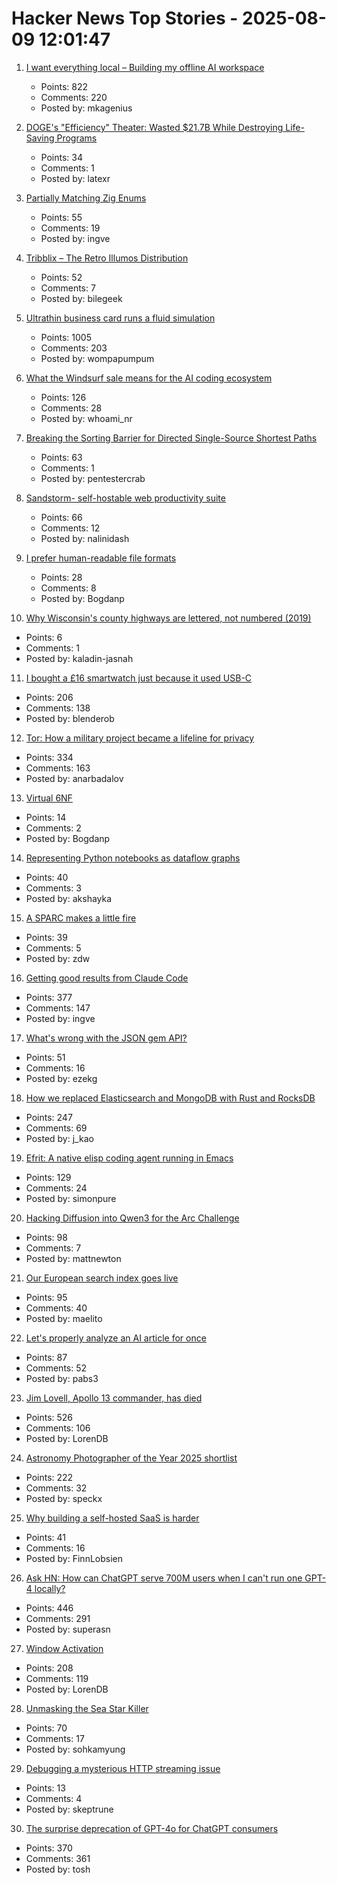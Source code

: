 # Hacker News Top Stories - 2025-08-09 12:01:47

1. [I want everything local – Building my offline AI workspace](https://instavm.io/blog/building-my-offline-ai-workspace)
   - Points: 822
   - Comments: 220
   - Posted by: mkagenius

2. [DOGE's "Efficiency" Theater: Wasted $21.7B While Destroying Life-Saving Programs](https://www.techdirt.com/2025/08/08/doges-efficiency-theater-wasted-21-7-billion-while-destroying-life-saving-programs-based-on-conspiracy-theories/)
   - Points: 34
   - Comments: 1
   - Posted by: latexr

3. [Partially Matching Zig Enums](https://matklad.github.io/2025/08/08/partially-matching-zig-enums.html)
   - Points: 55
   - Comments: 19
   - Posted by: ingve

4. [Tribblix – The Retro Illumos Distribution](http://www.tribblix.org/)
   - Points: 52
   - Comments: 7
   - Posted by: bilegeek

5. [Ultrathin business card runs a fluid simulation](https://github.com/Nicholas-L-Johnson/flip-card)
   - Points: 1005
   - Comments: 203
   - Posted by: wompapumpum

6. [What the Windsurf sale means for the AI coding ecosystem](https://ethanding.substack.com/p/windsurf-gets-margin-called)
   - Points: 126
   - Comments: 28
   - Posted by: whoami_nr

7. [Breaking the Sorting Barrier for Directed Single-Source Shortest Paths](https://arxiv.org/abs/2504.17033)
   - Points: 63
   - Comments: 1
   - Posted by: pentestercrab

8. [Sandstorm- self-hostable web productivity suite](https://sandstorm.org/)
   - Points: 66
   - Comments: 12
   - Posted by: nalinidash

9. [I prefer human-readable file formats](https://adele.pollux.casa/check-human.php?redirect=%2Fgemlog%2F2025-08-04_why_I_prefer_human-readble_file_formats.gmi)
   - Points: 28
   - Comments: 8
   - Posted by: Bogdanp

10. [Why Wisconsin's county highways are lettered, not numbered (2019)](https://www.wpr.org/transportation/why-wisconsins-county-roads-are-lettered-not-numbered)
   - Points: 6
   - Comments: 1
   - Posted by: kaladin-jasnah

11. [I bought a £16 smartwatch just because it used USB-C](https://shkspr.mobi/blog/2025/08/i-bought-a-16-smartwatch-just-because-it-used-usb-c/)
   - Points: 206
   - Comments: 138
   - Posted by: blenderob

12. [Tor: How a military project became a lifeline for privacy](https://thereader.mitpress.mit.edu/the-secret-history-of-tor-how-a-military-project-became-a-lifeline-for-privacy/)
   - Points: 334
   - Comments: 163
   - Posted by: anarbadalov

13. [Virtual 6NF](https://minimalmodeling.substack.com/p/virtual-6nf)
   - Points: 14
   - Comments: 2
   - Posted by: Bogdanp

14. [Representing Python notebooks as dataflow graphs](https://marimo.io/blog/dataflow)
   - Points: 40
   - Comments: 3
   - Posted by: akshayka

15. [A SPARC makes a little fire](https://www.leadedsolder.com/2025/08/05/sparcstation-scsi-termination-fix-magic-smoke.html)
   - Points: 39
   - Comments: 5
   - Posted by: zdw

16. [Getting good results from Claude Code](https://www.dzombak.com/blog/2025/08/getting-good-results-from-claude-code/)
   - Points: 377
   - Comments: 147
   - Posted by: ingve

17. [What's wrong with the JSON gem API?](https://byroot.github.io/ruby/json/2025/08/02/whats-wrong-with-the-json-gem-api.html)
   - Points: 51
   - Comments: 16
   - Posted by: ezekg

18. [How we replaced Elasticsearch and MongoDB with Rust and RocksDB](https://radar.com/blog/high-performance-geocoding-in-rust)
   - Points: 247
   - Comments: 69
   - Posted by: j_kao

19. [Efrit: A native elisp coding agent running in Emacs](https://github.com/steveyegge/efrit)
   - Points: 129
   - Comments: 24
   - Posted by: simonpure

20. [Hacking Diffusion into Qwen3 for the Arc Challenge](https://www.matthewnewton.com/blog/arc-challenge-diffusion)
   - Points: 98
   - Comments: 7
   - Posted by: mattnewton

21. [Our European search index goes live](https://blog.ecosia.org/launching-our-european-search-index/)
   - Points: 95
   - Comments: 40
   - Posted by: maelito

22. [Let's properly analyze an AI article for once](https://nibblestew.blogspot.com/2025/08/lets-properly-analyze-ai-article-for.html)
   - Points: 87
   - Comments: 52
   - Posted by: pabs3

23. [Jim Lovell, Apollo 13 commander, has died](https://www.nasa.gov/news-release/acting-nasa-administrator-reflects-on-legacy-of-astronaut-jim-lovell/)
   - Points: 526
   - Comments: 106
   - Posted by: LorenDB

24. [Astronomy Photographer of the Year 2025 shortlist](https://www.rmg.co.uk/whats-on/astronomy-photographer-year/galleries/2025-shortlist)
   - Points: 222
   - Comments: 32
   - Posted by: speckx

25. [Why building a self-hosted SaaS is harder](https://www.getlago.com/blog/self-hosted-saas)
   - Points: 41
   - Comments: 16
   - Posted by: FinnLobsien

26. [Ask HN: How can ChatGPT serve 700M users when I can't run one GPT-4 locally?](undefined)
   - Points: 446
   - Comments: 291
   - Posted by: superasn

27. [Window Activation](https://blog.broulik.de/2025/08/on-window-activation/)
   - Points: 208
   - Comments: 119
   - Posted by: LorenDB

28. [Unmasking the Sea Star Killer](https://www.biographic.com/unmasking-the-sea-star-killer/)
   - Points: 70
   - Comments: 17
   - Posted by: sohkamyung

29. [Debugging a mysterious HTTP streaming issue](https://mintlify.com/blog/debugging-a-mysterious-http-streaming-issue-when-cloudflare-compression-breaks-everything)
   - Points: 13
   - Comments: 4
   - Posted by: skeptrune

30. [The surprise deprecation of GPT-4o for ChatGPT consumers](https://simonwillison.net/2025/Aug/8/surprise-deprecation-of-gpt-4o/)
   - Points: 370
   - Comments: 361
   - Posted by: tosh

